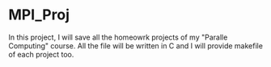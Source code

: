 # MPI_Proj

In this project, I will save all the homeowrk projects of my "Paralle Computing" course. All the file will be written in C and I will provide makefile of each project too.
